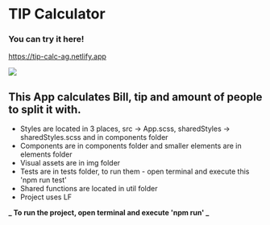 # TIP Calculator

### You can try it here!

https://tip-calc-ag.netlify.app

![](https://github.com/AldisG/tip-calc-pic/blob/main/tipcalc.gif)

## This App calculates Bill, tip and amount of people to split it with.

- Styles are located in 3 places, src -> App.scss, sharedStyles -> sharedStyles.scss and in components folder
- Components are in components folder and smaller elements are in elements folder
- Visual assets are in img folder
- Tests are in tests folder, to run them - open terminal and execute this 'npm run test'
- Shared functions are located in util folder
- Project uses LF

**_ To run the project, open terminal and execute 'npm run' _**

